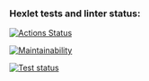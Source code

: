 ### Hexlet tests and linter status:
[![Actions Status](https://github.com/NoimanUsA/frontend-project-lvl3/workflows/hexlet-check/badge.svg)](https://github.com/NoimanUsA/frontend-project-lvl3/actions)

[![Maintainability](https://api.codeclimate.com/v1/badges/f94f92cb88edad412de0/maintainability)](https://codeclimate.com/github/NoimanUsA/frontend-project-lvl3/maintainability)

[![Test status](https://github.com/NoimanUsA/frontend-project-lvl3/workflows/Test/badge.svg)](https://github.com/NoimanUsA/frontend-project-lvl3/actions)
